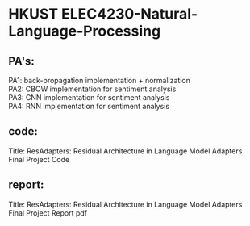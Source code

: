 # HKUST ELEC4230-Natural-Language-Processing

## PA's:
PA1: back-propagation implementation + normalization <br />
PA2: CBOW implementation for sentiment analysis <br />
PA3: CNN implementation for sentiment analysis <br />
PA4: RNN implementation for sentiment analysis <br />

## code:
Title: ResAdapters: Residual Architecture in Language Model Adapters <br />
Final Project Code

## report:
Title: ResAdapters: Residual Architecture in Language Model Adapters <br />
Final Project Report pdf

